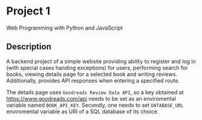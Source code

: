 # Project 1

Web Programming with Python and JavaScript

## Description

A backend project of a simple website providing ability to register and log in (with special cases handing exceptions) for users, performing search for books, viewing details page for a selected book and writing reviews. Additionally, provides API responses when entering a specified route.

The details page uses `Goodreads Review Data API`, so a key obtained at https://www.goodreads.com/api needs to be set as an enviromental variable named `BOOK_API_KEY`. Secondly, one needs to set `DATABASE_URL` enviromental variable as URI of a SQL database of its choice.
